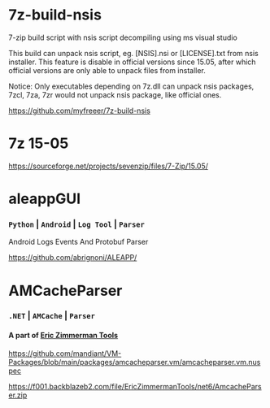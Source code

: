 # 7z-build-nsis

7-zip build script with nsis script decompiling using ms visual studio

This build can unpack nsis script, eg. [NSIS].nsi or [LICENSE].txt from nsis installer. This feature is disable in official versions since 15.05, after which official versions are only able to unpack files from installer.

Notice: Only executables depending on 7z.dll can unpack nsis packages, 7zcl, 7za, 7zr would not unpack nsis package, like official ones.

https://github.com/myfreeer/7z-build-nsis

# 7z 15-05

https://sourceforge.net/projects/sevenzip/files/7-Zip/15.05/

# aleappGUI 

### `Python` | `Android` | `Log Tool` | `Parser`

Android Logs Events And Protobuf Parser

https://github.com/abrignoni/ALEAPP/

# AMCacheParser

### `.NET` | `AMCache` | `Parser`

#### A part of [Eric Zimmerman Tools](https://ericzimmerman.github.io/#!index.md)

https://github.com/mandiant/VM-Packages/blob/main/packages/amcacheparser.vm/amcacheparser.vm.nuspec

https://f001.backblazeb2.com/file/EricZimmermanTools/net6/AmcacheParser.zip